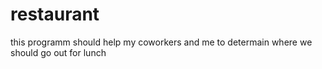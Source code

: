 # restaurant

this programm should help my coworkers and me to determain where we should go out for lunch

